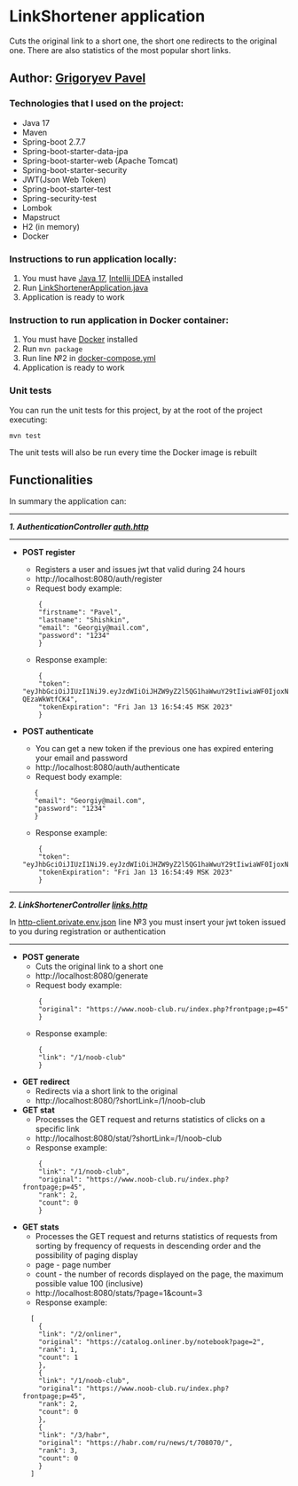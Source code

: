 # LinkShortener application

Cuts the original link to a short one, the short one redirects to the original one.
There are also statistics of the most popular short links.

## Author: [Grigoryev Pavel](https://pavelgrigoryev.github.io/GrigoryevPavel/)

### Technologies that I used on the project:

* Java 17
* Maven
* Spring-boot 2.7.7
* Spring-boot-starter-data-jpa
* Spring-boot-starter-web (Apache Tomcat)
* Spring-boot-starter-security
* JWT(Json Web Token)
* Spring-boot-starter-test
* Spring-security-test
* Lombok
* Mapstruct
* H2 (in memory)
* Docker

### Instructions to run application locally:

1. You must have [Java 17](https://www.oracle.com/java/technologies/javase/jdk17-archive-downloads.html),
   [Intellij IDEA](https://www.jetbrains.com/idea/download/) installed
2. Run [LinkShortenerApplication.java](src/main/java/by/grigoryev/linkshortener/LinkShortenerApplication.java)
3. Application is ready to work

### Instruction to run application in Docker container:

1. You must have [Docker](https://www.docker.com/) installed
2. Run `mvn package`
3. Run line №2 in [docker-compose.yml](docker-compose.yml)
4. Application is ready to work

### Unit tests

You can run the unit tests for this project, by at the root of the project
executing:

```
mvn test
```

The unit tests will also be run every time the Docker image is rebuilt

## Functionalities

In summary the application can:
***
***1. AuthenticationController [auth.http](src/main/resources/auth.http)***
***

* **POST register**
    * Registers a user and issues jwt that valid during 24 hours
    * http://localhost:8080/auth/register
    * Request body example:
  ````
      {
      "firstname": "Pavel",
      "lastname": "Shishkin",
      "email": "Georgiy@mail.com",
      "password": "1234"
      }
  ````
    * Response example:
  ````
      {
      "token": "eyJhbGciOiJIUzI1NiJ9.eyJzdWIiOiJHZW9yZ2l5QG1haWwuY29tIiwiaWF0IjoxNjczNTMxNjg1LCJleHAiOjE2NzM2MTgwODV9.USdnXwFkSRh6f1NT7HbWIKausZE0Jt-QEzaWkWtfCK4",
      "tokenExpiration": "Fri Jan 13 16:54:45 MSK 2023"
      }
  ````

* **POST authenticate**
    * You can get a new token if the previous one has expired entering your email and password
    * http://localhost:8080/auth/authenticate
    * Request body example:
  ````
     {
     "email": "Georgiy@mail.com",
     "password": "1234"
     }
  ````
    * Response example:
  ````
      {
      "token": "eyJhbGciOiJIUzI1NiJ9.eyJzdWIiOiJHZW9yZ2l5QG1haWwuY29tIiwiaWF0IjoxNjczNTMxNjg5LCJleHAiOjE2NzM2MTgwODl9.odSokMxjlMDV8ykkP06vTcdgNZU95DIyPwah1KDi6hI",
      "tokenExpiration": "Fri Jan 13 16:54:49 MSK 2023"
      }
  ````

***
***2. LinkShortenerController [links.http](src/main/resources/links.http)***

In [http-client.private.env.json](src/main/resources/http-client.private.env.json) line №3 you must insert your
jwt token issued to you during registration or authentication

***

* **POST generate**
    * Cuts the original link to a short one
    * http://localhost:8080/generate
    * Request body example:
  ````
      {
      "original": "https://www.noob-club.ru/index.php?frontpage;p=45"
      }
  ````
    * Response example:
  ````
      {
      "link": "/1/noob-club"
      }
  ````
* **GET redirect**
    * Redirects via a short link to the original
    * http://localhost:8080/?shortLink=/1/noob-club
* **GET stat**
    * Processes the GET request and returns statistics of clicks on a specific link
    * http://localhost:8080/stat/?shortLink=/1/noob-club
    * Response example:
  ````
      {
      "link": "/1/noob-club",
      "original": "https://www.noob-club.ru/index.php?frontpage;p=45",
      "rank": 2,
      "count": 0
      }
  ````
* **GET stats**
    * Processes the GET request and returns statistics of requests from sorting by frequency of requests in descending
      order and the possibility of paging display
    * page - page number
    * count - the number of records displayed on the page, the maximum possible value 100 (inclusive)
    * http://localhost:8080/stats/?page=1&count=3
    * Response example:
  ```` 
    [
      {
      "link": "/2/onliner",
      "original": "https://catalog.onliner.by/notebook?page=2",
      "rank": 1,
      "count": 1
      },
      {
      "link": "/1/noob-club",
      "original": "https://www.noob-club.ru/index.php?frontpage;p=45",
      "rank": 2,
      "count": 0
      },
      {
      "link": "/3/habr",
      "original": "https://habr.com/ru/news/t/708070/",
      "rank": 3,
      "count": 0
      }
    ]
  ````